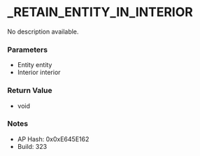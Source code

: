 # _RETAIN_ENTITY_IN_INTERIOR

No description available.

### Parameters
* Entity entity
* Interior interior

### Return Value
* void

### Notes
* AP Hash: 0x0xE645E162
* Build: 323

